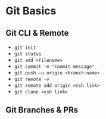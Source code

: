 # Git Basics

## Git CLI & Remote

- `git init`
- `git status`
- `git add <filename>`
- `git commit -m "Commit message"`
- `git push -u origin <branch-name>`
- `git remote -v`
- `git remote add origin <ssh link>`
- `git clone <ssh link>`

## Git Branches & PRs
